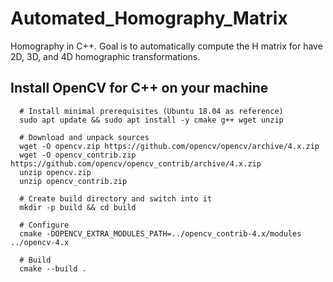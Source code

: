 # Automated_Homography_Matrix
Homography in C++. Goal is to automatically compute the H matrix for have 2D, 3D, and 4D homographic transformations. 

## Install OpenCV for C++ on your machine

      # Install minimal prerequisites (Ubuntu 18.04 as reference)
      sudo apt update && sudo apt install -y cmake g++ wget unzip
      
      # Download and unpack sources
      wget -O opencv.zip https://github.com/opencv/opencv/archive/4.x.zip
      wget -O opencv_contrib.zip https://github.com/opencv/opencv_contrib/archive/4.x.zip
      unzip opencv.zip
      unzip opencv_contrib.zip
      
      # Create build directory and switch into it
      mkdir -p build && cd build
      
      # Configure
      cmake -DOPENCV_EXTRA_MODULES_PATH=../opencv_contrib-4.x/modules ../opencv-4.x
      
      # Build
      cmake --build .
